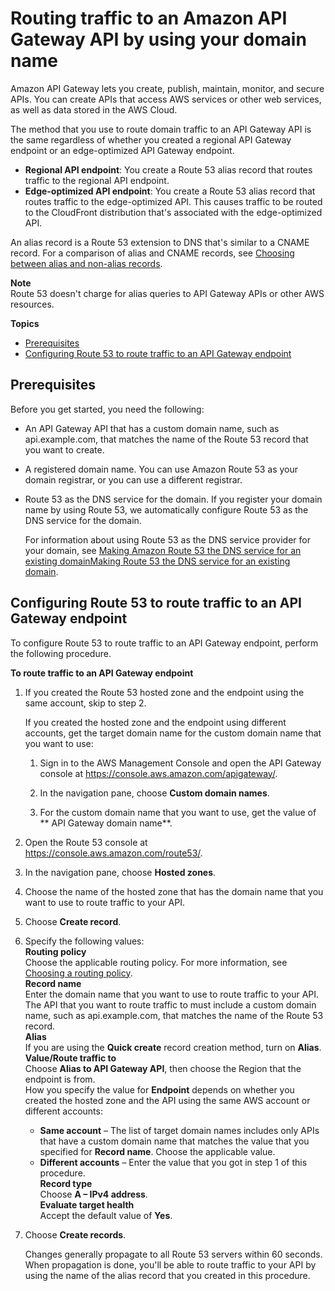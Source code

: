 # Routing traffic to an Amazon API Gateway API by using your domain name<a name="routing-to-api-gateway"></a>

Amazon API Gateway lets you create, publish, maintain, monitor, and secure APIs\. You can create APIs that access AWS services or other web services, as well as data stored in the AWS Cloud\.

The method that you use to route domain traffic to an API Gateway API is the same regardless of whether you created a regional API Gateway endpoint or an edge\-optimized API Gateway endpoint\. 
+ **Regional API endpoint**: You create a Route 53 alias record that routes traffic to the regional API endpoint\.
+ **Edge\-optimized API endpoint**: You create a Route 53 alias record that routes traffic to the edge\-optimized API\. This causes traffic to be routed to the CloudFront distribution that's associated with the edge\-optimized API\.

An alias record is a Route 53 extension to DNS that's similar to a CNAME record\. For a comparison of alias and CNAME records, see [Choosing between alias and non\-alias records](resource-record-sets-choosing-alias-non-alias.md)\.

**Note**  
Route 53 doesn't charge for alias queries to API Gateway APIs or other AWS resources\.

**Topics**
+ [Prerequisites](#routing-to-api-gateway-prereqs)
+ [Configuring Route 53 to route traffic to an API Gateway endpoint](#routing-to-api-gateway-config)

## Prerequisites<a name="routing-to-api-gateway-prereqs"></a>

Before you get started, you need the following:
+ An API Gateway API that has a custom domain name, such as api\.example\.com, that matches the name of the Route 53 record that you want to create\.
+ A registered domain name\. You can use Amazon Route 53 as your domain registrar, or you can use a different registrar\.
+ Route 53 as the DNS service for the domain\. If you register your domain name by using Route 53, we automatically configure Route 53 as the DNS service for the domain\. 

  For information about using Route 53 as the DNS service provider for your domain, see [Making Amazon Route 53 the DNS service for an existing domainMaking Route 53 the DNS service for an existing domain](MigratingDNS.md)\.

## Configuring Route 53 to route traffic to an API Gateway endpoint<a name="routing-to-api-gateway-config"></a>

To configure Route 53 to route traffic to an API Gateway endpoint, perform the following procedure\.<a name="routing-to-api-gateway-config-procedure"></a>

**To route traffic to an API Gateway endpoint**

1. If you created the Route 53 hosted zone and the endpoint using the same account, skip to step 2\.

   If you created the hosted zone and the endpoint using different accounts, get the target domain name for the custom domain name that you want to use:

   1. Sign in to the AWS Management Console and open the API Gateway console at [https://console\.aws\.amazon\.com/apigateway/](https://console.aws.amazon.com/apigateway/)\. 

   1. In the navigation pane, choose **Custom domain names**\.

   1. For the custom domain name that you want to use, get the value of ** API Gateway domain name**\.

1. Open the Route 53 console at [https://console\.aws\.amazon\.com/route53/](https://console.aws.amazon.com/route53/)\.

1. In the navigation pane, choose **Hosted zones**\.

1. Choose the name of the hosted zone that has the domain name that you want to use to route traffic to your API\.

1. Choose **Create record**\.

1. Specify the following values:  
**Routing policy**  
Choose the applicable routing policy\. For more information, see [Choosing a routing policy](routing-policy.md)\.  
**Record name**  
Enter the domain name that you want to use to route traffic to your API\.   
The API that you want to route traffic to must include a custom domain name, such as api\.example\.com, that matches the name of the Route 53 record\.  
**Alias**  
If you are using the **Quick create** record creation method, turn on **Alias**\.  
**Value/Route traffic to**  
Choose **Alias to API Gateway API**, then choose the Region that the endpoint is from\.   
How you specify the value for **Endpoint** depends on whether you created the hosted zone and the API using the same AWS account or different accounts:  
   + **Same account** – The list of target domain names includes only APIs that have a custom domain name that matches the value that you specified for **Record name**\. Choose the applicable value\.
   + **Different accounts** – Enter the value that you got in step 1 of this procedure\.  
**Record type**  
Choose **A – IPv4 address**\.  
**Evaluate target health**  
Accept the default value of **Yes**\.

1. Choose **Create records**\.

   Changes generally propagate to all Route 53 servers within 60 seconds\. When propagation is done, you'll be able to route traffic to your API by using the name of the alias record that you created in this procedure\.